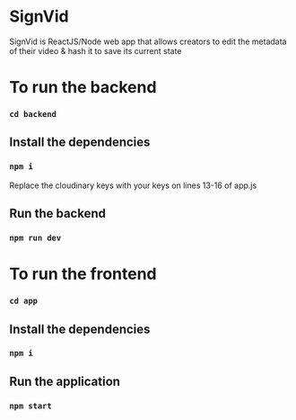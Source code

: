 # SignVid

SignVid is ReactJS/Node web app that allows creators to edit the metadata of their video & hash it to save its current state

# To run the backend
### `cd backend`
## Install the dependencies
### `npm i`
 Replace the cloudinary keys with your keys on lines 13-16 of app.js
## Run the backend
### `npm run dev`

# To run the frontend
### `cd app`
## Install the dependencies
### `npm i`
## Run the application
### `npm start`

